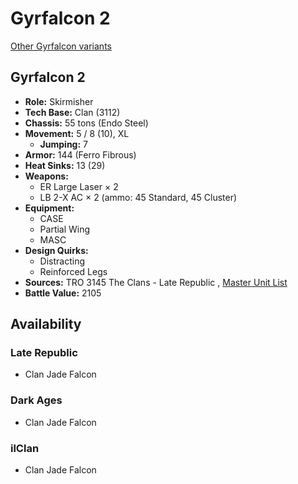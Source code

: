 # Gyrfalcon 2 

[Other Gyrfalcon variants](../gyrfalcon.md) 

## Gyrfalcon 2 

- **Role:** Skirmisher 
- **Tech Base:** Clan (3112) 
- **Chassis:** 55 tons (Endo Steel) 
- **Movement:** 5 / 8 (10), XL 
  - **Jumping:** 7 
- **Armor:** 144 (Ferro Fibrous) 
- **Heat Sinks:** 13 (29) 
- **Weapons:** 
  - ER Large Laser × 2 
  - LB 2-X AC × 2 (ammo: 45 Standard, 45 Cluster) 
- **Equipment:** 
  - CASE 
  - Partial Wing 
  - MASC 
- **Design Quirks:** 
  - Distracting 
  - Reinforced Legs 
- **Sources:** TRO 3145 The Clans - Late Republic , [Master Unit List](http://masterunitlist.info/Unit/Details/6267) 
- **Battle Value:** 2105 

## Availability 

### Late Republic 

- Clan Jade Falcon 

### Dark Ages 

- Clan Jade Falcon 

### ilClan 

- Clan Jade Falcon 

